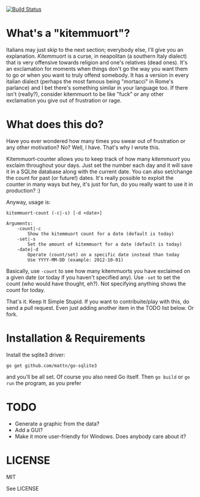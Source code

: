 [![Build Status](https://travis-ci.org/Donearm/kitemmuort-counter.svg?branch=master)](https://travis-ci.org/Donearm/kitemmuort-counter)

What's a "kitemmuort"?
=====================

Italians may just skip to the next section; everybody else, I'll give you an 
explanation. _Kitemmuort_ is a curse, in neapolitan (a southern Italy dialect) 
that is very offensive towards religion and one's relatives (dead ones). It's an 
exclamation for moments when things don't go the way you want them to go or when 
you want to truly offend somebody. It has a version in every italian dialect 
(perhaps the most famous being "mortacci" in Rome's parlance) and I bet there's 
something similar in your language too. If there isn't (really?), consider 
kitemmuort to be like "fuck" or any other exclamation you give out of 
frustration or rage.

What does this do?
==================

Have you ever wondered how many times you swear out of frustration or any other 
motivation? No? Well, I have. That's why I wrote this.

Kitemmuort-counter allows you to keep track of how many _kitemmuort_ you 
exclaim throughout your days. Just set the number each day and it will save it 
in a SQLite database along with the current date. You can also set/change the 
count for past (or future!) dates. It's really possible to exploit the counter 
in many ways but hey, it's just for fun, do you really want to use it in 
production? :)

Anyway, usage is:

	kitemmuort-count (-c|-s) [-d <date>]

	Arguments:
		-count|-c
			Show the kitemmuort count for a date (default is today)
		-set|-s
			Set the amount of kitemmuort for a date (default is today)
		-date|-d
			Operate (count/set) on a specific date instead than today
			Use YYYY-MM-DD (example: 2012-10-01)

Basically, use `-count` to see how many kitemmuorts you have exclaimed on a 
given date (or today if you haven't specified any). Use `-set` to set the count 
(who would have thought, eh?). Not specifying anything shows the count for 
today.

That's it. Keep It Simple Stupid. If you want to contribuite/play with this, do 
send a pull request. Even just adding another item in the TODO list below. Or 
fork.

Installation & Requirements
===========================

Install the sqlite3 driver:

	go get github.com/mattn/go-sqlite3

and you'll be all set. Of course you also need Go itself. Then `go build` or 
`go run` the program, as you prefer

TODO
====

* Generate a graphic from the data?
* Add a GUI?
* Make it more user-friendly for Windows. Does anybody care about it?

LICENSE
======

MIT

See LICENSE
